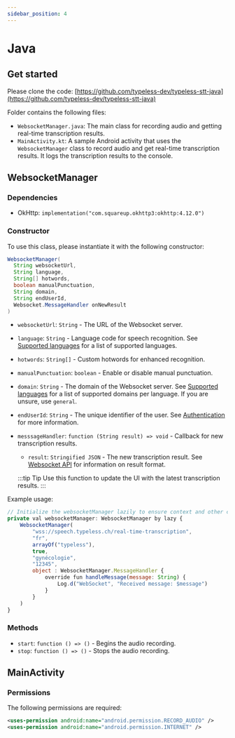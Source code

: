 ```yaml
---
sidebar_position: 4
---
```


# Java

## Get started

Please clone the code: [https://github.com/typeless-dev/typeless-stt-java](https://github.com/typeless-dev/typeless-stt-java)

Folder contains the following files:

- `WebsocketManager.java`: The main class for recording audio and getting real-time transcription results.
- `MainActivity.kt`: A sample Android activity that uses the `WebsocketManager` class to record audio and get real-time transcription results. It logs the transcription results to the console.

## WebsocketManager

### Dependencies

- OkHttp: `implementation("com.squareup.okhttp3:okhttp:4.12.0")`

### Constructor

To use this class, please instantiate it with the following constructor:

```java
WebsocketManager(
  String websocketUrl,
  String language,
  String[] hotwords,
  boolean manualPunctuation,
  String domain,
  String endUserId,
  Websocket.MessageHandler onNewResult
)
```

- `websocketUrl`: `String` - The URL of the Websocket server.
- `language`: `String` - Language code for speech recognition. See [Supported languages](/docs/stt/languages) for a list of supported languages.
- `hotwords`: `String[]` - Custom hotwords for enhanced recognition.
- `manualPunctuation`: `boolean` - Enable or disable manual punctuation.
- `domain`: `String` - The domain of the Websocket server. See [Supported languages](/docs/stt/languages) for a list of supported domains per language. If you are unsure, use `general`.
- `endUserId`: `String` - The unique identifier of the user. See [Authentication](/docs/stt/authentif) for more information.
- `messsageHandler`: `function (String result) => void` - Callback for new transcription results.

  - `result`: `Stringified JSON` - The new transcription result.
    See [Websocket API](/docs/stt/ws_api#output) for information on result format.

  :::tip Tip
  Use this function to update the UI with the latest transcription results.
  :::

Example usage:

```javascript
// Initialize the websocketManager lazily to ensure context and other components are ready.
private val websocketManager: WebsocketManager by lazy {
    WebsocketManager(
        "wss://speech.typeless.ch/real-time-transcription",
        "fr",
        arrayOf("typeless"),
        true,
        "gynécologie",
        "12345",
        object : WebsocketManager.MessageHandler {
            override fun handleMessage(message: String) {
                Log.d("WebSocket", "Received message: $message")
            }
        }
    )
}
```

### Methods

- `start`: `function () => ()` - Begins the audio recording.
- `stop`: `function () => ()` - Stops the audio recording.

## MainActivity

### Permissions

The following permissions are required:

```xml
<uses-permission android:name="android.permission.RECORD_AUDIO" />
<uses-permission android:name="android.permission.INTERNET" />
```
